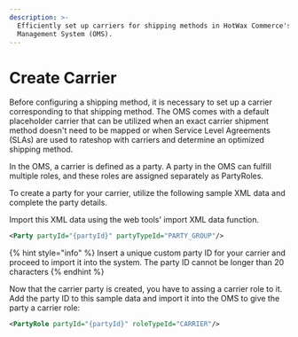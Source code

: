 ```yaml
---
description: >-
  Efficiently set up carriers for shipping methods in HotWax Commerce's Order
  Management System (OMS).
---
```


# Create Carrier

Before configuring a shipping method, it is necessary to set up a carrier corresponding to that shipping method. The OMS comes with a default placeholder carrier that can be utilized when an exact carrier shipment method doesn't need to be mapped or when Service Level Agreements (SLAs) are used to rateshop with carriers and determine an optimized shipping method.

In the OMS, a carrier is defined as a party. A party in the OMS can fulfill multiple roles, and these roles are assigned separately as PartyRoles.

To create a party for your carrier, utilize the following sample XML data and complete the party details.

Import this XML data using the web tools' import XML data function.

```xml
<Party partyId="{partyId}" partyTypeId="PARTY_GROUP"/>
```

{% hint style="info" %}
Insert a unique custom party ID for your carrier and proceed to import it into the system. The party ID cannot be longer than 20 characters
{% endhint %}

Now that the carrier party is created, you have to assing a carrier role to it. Add the party ID to this sample data and import it into the OMS to give the party a carrier role:

```xml
<PartyRole partyId="{partyId}" roleTypeId="CARRIER"/>
```

